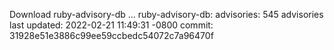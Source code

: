 Download ruby-advisory-db ...
ruby-advisory-db:
  advisories:	545 advisories
  last updated:	2022-02-21 11:49:31 -0800
  commit:	31928e51e3886c99ee59ccbedc54072c7a96470f
